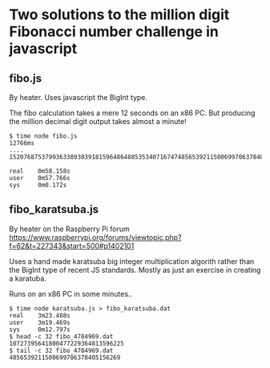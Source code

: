# Two solutions to the million digit Fibonacci number challenge in javascript

## fibo.js

By heater. Uses javascript the BigInt type.

The fibo calculation takes a mere 12 seconds on an x86 PC. But producing the million decimal digit output takes almost a minute!

    $ time node fibo.js
    12766ms
    ....
    152076875379936330930391815964864885353407167474856539211500699706378405156269

    real    0m58.158s
    user    0m57.766s
    sys     0m0.172s

## fibo_karatsuba.js

By heater on the Raspberry Pi forum https://www.raspberrypi.org/forums/viewtopic.php?f=62&t=227343&start=500#p1402101

Uses a hand made karatsuba big integer multiplication algorith rather than the BigInt type of recent JS standards. Mostly as just an exercise in creating a karatuba.

Runs on an x86 PC in some minutes..

    $ time node karatsuba.js > fibo_karatsuba.dat
    real    3m23.488s
    user    3m19.469s
    sys     0m12.797s
    $ head -c 32 fibo_4784969.dat
    10727395641800477229364813596225
    $ tail -c 32 fibo_4784969.dat
    4856539211500699706378405156269

